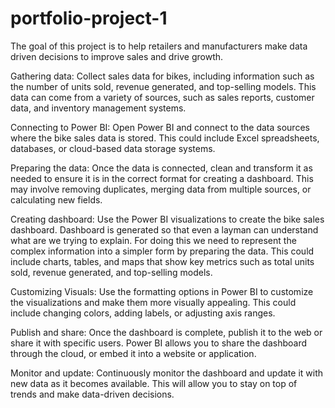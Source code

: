 # portfolio-project-1
The goal of this project is to help retailers and manufacturers make data driven decisions to improve sales and drive growth.

Gathering data: Collect sales data for bikes, including information such as the number of units sold, revenue generated, and top-selling models. This data can come from a variety of sources, such as sales reports, customer data, and inventory management systems.

Connecting to Power BI: Open Power BI and connect to the data sources where the bike sales data is stored. This could include Excel spreadsheets, databases, or cloud-based data storage systems.

Preparing the data: Once the data is connected, clean and transform it as needed to ensure it is in the correct format for creating a dashboard. This may involve removing duplicates, merging data from multiple sources, or calculating new fields.

Creating dashboard: Use the Power BI visualizations to create the bike sales dashboard. Dashboard is generated so that even a layman can understand what are we trying to explain. For doing this we need to represent the complex information into a simpler form by preparing the data. This could include charts, tables, and maps that show key metrics such as total units sold, revenue generated, and top-selling models.

Customizing Visuals: Use the formatting options in Power BI to customize the visualizations and make them more visually appealing. This could include changing colors, adding labels, or adjusting axis ranges.

Publish and share: Once the dashboard is complete, publish it to the web or share it with specific users. Power BI allows you to share the dashboard through the cloud, or embed it into a website or application.

Monitor and update: Continuously monitor the dashboard and update it with new data as it becomes available. This will allow you to stay on top of trends and make data-driven decisions.


